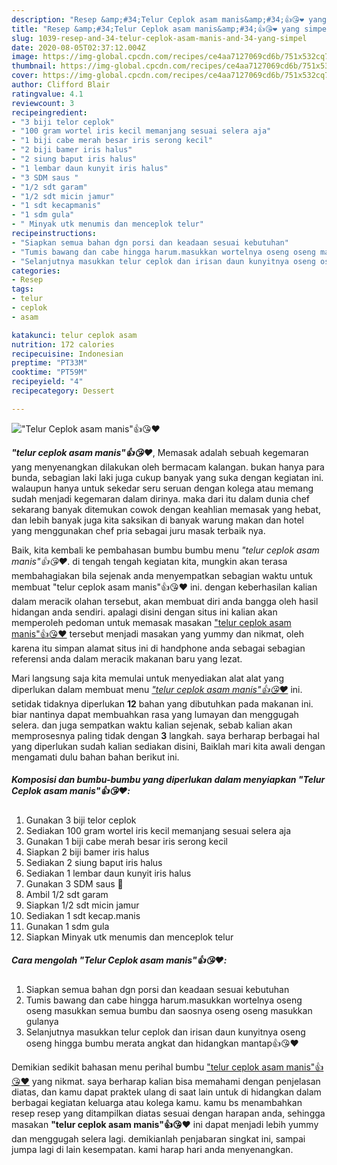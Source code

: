 ```yaml
---
description: "Resep &amp;#34;Telur Ceplok asam manis&amp;#34;👍😘❤️ yang simpel"
title: "Resep &amp;#34;Telur Ceplok asam manis&amp;#34;👍😘❤️ yang simpel"
slug: 1039-resep-and-34-telur-ceplok-asam-manis-and-34-yang-simpel
date: 2020-08-05T02:37:12.004Z
image: https://img-global.cpcdn.com/recipes/ce4aa7127069cd6b/751x532cq70/telur-ceplok-asam-manis👍😘❤️-foto-resep-utama.jpg
thumbnail: https://img-global.cpcdn.com/recipes/ce4aa7127069cd6b/751x532cq70/telur-ceplok-asam-manis👍😘❤️-foto-resep-utama.jpg
cover: https://img-global.cpcdn.com/recipes/ce4aa7127069cd6b/751x532cq70/telur-ceplok-asam-manis👍😘❤️-foto-resep-utama.jpg
author: Clifford Blair
ratingvalue: 4.1
reviewcount: 3
recipeingredient:
- "3 biji telor ceplok"
- "100 gram wortel iris kecil memanjang sesuai selera aja"
- "1 biji cabe merah besar iris serong kecil"
- "2 biji bamer iris halus"
- "2 siung baput iris halus"
- "1 lembar daun kunyit iris halus"
- "3 SDM saus "
- "1/2 sdt garam"
- "1/2 sdt micin jamur"
- "1 sdt kecapmanis"
- "1 sdm gula"
- " Minyak utk menumis dan menceplok telur"
recipeinstructions:
- "Siapkan semua bahan dgn porsi dan keadaan sesuai kebutuhan"
- "Tumis bawang dan cabe hingga harum.masukkan wortelnya oseng oseng masukkan semua bumbu dan saosnya oseng oseng masukkan gulanya"
- "Selanjutnya masukkan telur ceplok dan irisan daun kunyitnya oseng oseng hingga bumbu merata angkat dan hidangkan mantap👍😘❤️"
categories:
- Resep
tags:
- telur
- ceplok
- asam

katakunci: telur ceplok asam 
nutrition: 172 calories
recipecuisine: Indonesian
preptime: "PT33M"
cooktime: "PT59M"
recipeyield: "4"
recipecategory: Dessert

---
```



![&#34;Telur Ceplok asam manis&#34;👍😘❤️](https://img-global.cpcdn.com/recipes/ce4aa7127069cd6b/751x532cq70/telur-ceplok-asam-manis👍😘❤️-foto-resep-utama.jpg)

<b><i>&#34;telur ceplok asam manis&#34;👍😘❤️</i></b>, Memasak adalah sebuah kegemaran yang menyenangkan dilakukan oleh bermacam kalangan. bukan hanya para bunda, sebagian laki laki juga cukup banyak yang suka dengan kegiatan ini. walaupun hanya untuk sekedar seru seruan dengan kolega atau memang sudah menjadi kegemaran dalam dirinya. maka dari itu dalam dunia chef sekarang banyak ditemukan cowok dengan keahlian memasak yang hebat, dan lebih banyak juga kita saksikan di banyak warung makan dan hotel yang menggunakan chef pria sebagai juru masak terbaik nya.



Baik, kita kembali ke pembahasan bumbu bumbu menu <i>&#34;telur ceplok asam manis&#34;👍😘❤️</i>. di tengah tengah kegiatan kita, mungkin akan terasa membahagiakan bila sejenak anda menyempatkan sebagian waktu untuk membuat &#34;telur ceplok asam manis&#34;👍😘❤️ ini. dengan keberhasilan kalian dalam meracik olahan tersebut, akan membuat diri anda bangga oleh hasil hidangan anda sendiri. apalagi disini dengan situs ini kalian akan memperoleh pedoman untuk memasak masakan <u>&#34;telur ceplok asam manis&#34;👍😘❤️</u> tersebut menjadi masakan yang yummy dan nikmat, oleh karena itu simpan alamat situs ini di handphone anda sebagai sebagian referensi anda dalam meracik makanan baru yang lezat.


Mari langsung saja kita memulai untuk menyediakan alat alat yang diperlukan dalam membuat menu <u><i>&#34;telur ceplok asam manis&#34;👍😘❤️</i></u> ini. setidak tidaknya diperlukan <b>12</b> bahan yang dibutuhkan pada makanan ini. biar nantinya dapat membuahkan rasa yang lumayan dan menggugah selera. dan juga sempatkan waktu kalian sejenak, sebab kalian akan memprosesnya paling tidak dengan <b>3</b> langkah. saya berharap berbagai hal yang diperlukan sudah kalian sediakan disini, Baiklah mari kita awali dengan mengamati dulu bahan bahan berikut ini.

<!--inarticleads1-->

##### Komposisi dan bumbu-bumbu yang diperlukan dalam menyiapkan &#34;Telur Ceplok asam manis&#34;👍😘❤️:

1. Gunakan 3 biji telor ceplok
1. Sediakan 100 gram wortel iris kecil memanjang sesuai selera aja
1. Gunakan 1 biji cabe merah besar iris serong kecil
1. Siapkan 2 biji bamer iris halus
1. Sediakan 2 siung baput iris halus
1. Sediakan 1 lembar daun kunyit iris halus
1. Gunakan 3 SDM saus 🍅
1. Ambil 1/2 sdt garam
1. Siapkan 1/2 sdt micin jamur
1. Sediakan 1 sdt kecap.manis
1. Gunakan 1 sdm gula
1. Siapkan  Minyak utk menumis dan menceplok telur




<!--inarticleads2-->

##### Cara mengolah &#34;Telur Ceplok asam manis&#34;👍😘❤️:

1. Siapkan semua bahan dgn porsi dan keadaan sesuai kebutuhan
1. Tumis bawang dan cabe hingga harum.masukkan wortelnya oseng oseng masukkan semua bumbu dan saosnya oseng oseng masukkan gulanya
1. Selanjutnya masukkan telur ceplok dan irisan daun kunyitnya oseng oseng hingga bumbu merata angkat dan hidangkan mantap👍😘❤️




Demikian sedikit bahasan menu perihal bumbu <u>&#34;telur ceplok asam manis&#34;👍😘❤️</u> yang nikmat. saya berharap kalian bisa memahami dengan penjelasan diatas, dan kamu dapat praktek ulang di saat lain untuk di hidangkan dalam berbagai kegiatan keluarga atau kolega kamu. kamu bs menambahkan resep resep yang ditampilkan diatas sesuai dengan harapan anda, sehingga masakan <b>&#34;telur ceplok asam manis&#34;👍😘❤️</b> ini dapat menjadi lebih yummy dan menggugah selera lagi. demikianlah penjabaran singkat ini, sampai jumpa lagi di lain kesempatan. kami harap hari anda menyenangkan.
